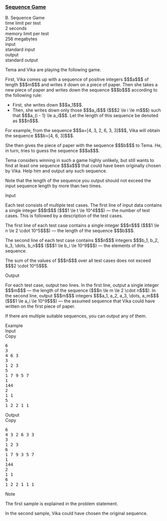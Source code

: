 <h3><a href="https://codeforces.com/contest/1862/problem/B" target="_blank" rel="noopener noreferrer">Sequence Game</a></h3>

<div class="header"><div class="title">B. Sequence Game</div><div class="time-limit"><div class="property-title">time limit per test</div>2 seconds</div><div class="memory-limit"><div class="property-title">memory limit per test</div>256 megabytes</div><div class="input-file input-standard"><div class="property-title">input</div>standard input</div><div class="output-file output-standard"><div class="property-title">output</div>standard output</div></div><div><p>Tema and Vika are playing the following game.</p><p>First, Vika comes up with a sequence of positive integers $$$a$$$ of length $$$m$$$ and writes it down on a piece of paper. Then she takes a new piece of paper and writes down the sequence $$$b$$$ according to the following rule: </p><ul> <li> First, she writes down $$$a_1$$$. </li><li> Then, she writes down only those $$$a_i$$$ ($$$2 \le i \le m$$$) such that $$$a_{i - 1} \le a_i$$$. Let the length of this sequence be denoted as $$$n$$$. </li></ul><p>For example, from the sequence $$$a=[4, 3, 2, 6, 3, 3]$$$, Vika will obtain the sequence $$$b=[4, 6, 3]$$$.</p><p>She then gives the piece of paper with the sequence $$$b$$$ to Tema. He, in turn, tries to guess the sequence $$$a$$$.</p><p>Tema considers winning in such a game highly unlikely, but still wants to find at least one sequence $$$a$$$ that could have been originally chosen by Vika. Help him and output any such sequence.</p><p><span class="tex-font-style-bf">Note that the length of the sequence you output should not exceed the input sequence length by more than two times.</span></p></div><div class="input-specification"><div class="section-title">Input</div><p>Each test consists of multiple test cases. The first line of input data contains a single integer $$$t$$$ ($$$1 \le t \le 10^4$$$) — the number of test cases. This is followed by a description of the test cases.</p><p>The first line of each test case contains a single integer $$$n$$$ ($$$1 \le n \le 2 \cdot 10^5$$$) — the length of the sequence $$$b$$$.</p><p>The second line of each test case contains $$$n$$$ integers $$$b_1, b_2, b_3, \dots, b_n$$$ ($$$1 \le b_i \le 10^9$$$) — the elements of the sequence.</p><p>The sum of the values of $$$n$$$ over all test cases does not exceed $$$2 \cdot 10^5$$$.</p></div><div class="output-specification"><div class="section-title">Output</div><p>For each test case, output <span class="tex-font-style-bf">two lines</span>. In the first line, output a single integer $$$m$$$ — the length of the sequence ($$$n \le m \le 2 \cdot n$$$). In the second line, output $$$m$$$ integers $$$a_1, a_2, a_3, \dots, a_m$$$ ($$$1 \le a_i \le 10^9$$$) — the assumed sequence that Vika could have written on the first piece of paper.</p><p>If there are multiple suitable sequences, you can output any of them.</p></div><div class="sample-tests"><div class="section-title">Example</div><div class="sample-test"><div class="input"><div class="title">Input<div title="Copy" data-clipboard-target="#id008993956717320071" id="id006707554871617362" class="input-output-copier">Copy</div></div><pre id="id008993956717320071"><div class="test-example-line test-example-line-even test-example-line-0">6</div><div class="test-example-line test-example-line-odd test-example-line-1">3</div><div class="test-example-line test-example-line-odd test-example-line-1">4 6 3</div><div class="test-example-line test-example-line-even test-example-line-2">3</div><div class="test-example-line test-example-line-even test-example-line-2">1 2 3</div><div class="test-example-line test-example-line-odd test-example-line-3">5</div><div class="test-example-line test-example-line-odd test-example-line-3">1 7 9 5 7</div><div class="test-example-line test-example-line-even test-example-line-4">1</div><div class="test-example-line test-example-line-even test-example-line-4">144</div><div class="test-example-line test-example-line-odd test-example-line-5">2</div><div class="test-example-line test-example-line-odd test-example-line-5">1 1</div><div class="test-example-line test-example-line-even test-example-line-6">5</div><div class="test-example-line test-example-line-even test-example-line-6">1 2 2 1 1</div></pre></div><div class="output"><div class="title">Output<div title="Copy" data-clipboard-target="#id004649312768850703" id="id0036092978754929916" class="input-output-copier">Copy</div></div><pre id="id004649312768850703">6
4 3 2 6 3 3
3
1 2 3
6
1 7 9 3 5 7
1
144
2
1 1
6
1 2 2 1 1 1</pre></div></div></div><div class="note"><div class="section-title">Note</div><p>The first sample is explained in the problem statement.</p><p>In the second sample, Vika could have chosen the original sequence.</p></div>